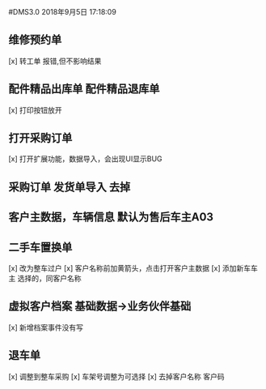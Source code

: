#DMS3.0  2018年9月5日 17:18:09 
## 维修预约单
[x] 转工单   报错,但不影响结果
## 配件精品出库单 配件精品退库单
[x] 打印按钮放开
## 打开采购订单
[x] 打开扩展功能，数据导入，会出现UI显示BUG
## 采购订单	发货单导入 去掉
## 客户主数据，车辆信息  默认为售后车主A03
## 二手车置换单	
[x] 改为整车过户
[x] 客户名称前加黄箭头，点击打开客户主数据
[x] 添加新车车主	选择的，同客户名称
## 虚拟客户档案	基础数据->业务伙伴基础
[x] 新增档案事件没有写
## 退车单
[x] 调整到整车采购
[x] 车架号调整为可选择
[x] 去掉客户名称 客户码